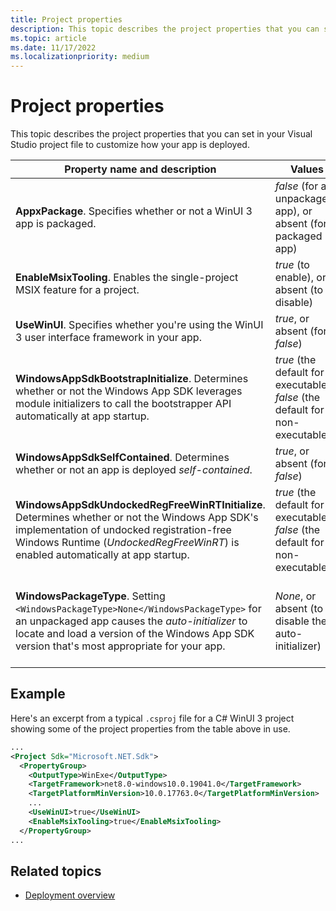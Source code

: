 ```yaml
---
title: Project properties
description: This topic describes the project properties that you can set in your Visual Studio project file to customize how your app is deployed.
ms.topic: article
ms.date: 11/17/2022
ms.localizationpriority: medium
---
```


# Project properties

This topic describes the project properties that you can set in your Visual Studio project file to customize how your app is deployed.

|Property name and description|Values|For more info|
|-|-|-|
|**AppxPackage**. Specifies whether or not a WinUI 3 app is packaged.|*false* (for an unpackaged app), or absent (for a packaged app)|[Create a new project for an unpackaged WinUI 3 desktop app](/windows/apps/winui/winui3/create-your-first-winui3-app#unpackaged-create-a-new-project-for-an-unpackaged-c-or-c-winui-3-desktop-app)|
|**EnableMsixTooling**. Enables the single-project MSIX feature for a project.|*true* (to enable), or absent (to disable)|[Package your app using single-project MSIX](/windows/apps/windows-app-sdk/single-project-msix)|
|**UseWinUI**. Specifies whether you're using the WinUI 3 user interface framework in your app.|*true*, or absent (for *false*)|[WinUI in the Windows App SDK (WinUI 3)](/windows/apps/winui/winui3/)|
|**WindowsAppSdkBootstrapInitialize**. Determines whether or not the Windows App SDK leverages module initializers to call the bootstrapper API automatically at app startup.|*true* (the default for executables), *false* (the default for non-executables)|[Opting out of (or into) automatic module initialization](/windows/apps/windows-app-sdk/use-windows-app-sdk-run-time#opting-out-of-or-into-automatic-module-initialization)|
|**WindowsAppSdkSelfContained**. Determines whether or not an app is deployed *self-contained*.|*true*, or absent (for *false*)|[Windows App SDK deployment guide for self-contained apps](/windows/apps/package-and-deploy/self-contained-deploy/deploy-self-contained-apps)|
|**WindowsAppSdkUndockedRegFreeWinRTInitialize**. Determines whether or not the Windows App SDK's implementation of undocked registration-free Windows Runtime (*UndockedRegFreeWinRT*) is enabled automatically at app startup.|*true* (the default for executables), *false* (the default for non-executables)|[Opting out of (or into) automatic UndockedRegFreeWinRT support](/windows/apps/package-and-deploy/self-contained-deploy/deploy-self-contained-apps#opting-out-of-or-into-automatic-undockedregfreewinrt-support)|
|**WindowsPackageType**. Setting `<WindowsPackageType>None</WindowsPackageType>` for an unpackaged app causes the *auto-initializer* to locate and load a version of the Windows App SDK version that's most appropriate for your app.|*None*, or absent (to disable the auto-initializer)|[Create a new project for an unpackaged WinUI 3 desktop app](/windows/apps/winui/winui3/create-your-first-winui3-app#unpackaged-create-a-new-project-for-an-unpackaged-c-or-c-winui-3-desktop-app)<br/><br/>[Behind the scenes, and opting out of automatic module initialization](/windows/apps/windows-app-sdk/use-windows-app-sdk-run-time#behind-the-scenes-and-opting-out-of-automatic-module-initialization)|

## Example

Here's an excerpt from a typical `.csproj` file for a C# WinUI 3 project showing some of the project properties from the table above in use.

```xml
...
<Project Sdk="Microsoft.NET.Sdk">
  <PropertyGroup>
    <OutputType>WinExe</OutputType>
    <TargetFramework>net8.0-windows10.0.19041.0</TargetFramework>
    <TargetPlatformMinVersion>10.0.17763.0</TargetPlatformMinVersion>
    ...
    <UseWinUI>true</UseWinUI>
    <EnableMsixTooling>true</EnableMsixTooling>
  </PropertyGroup>
...
```

## Related topics

* [Deployment overview](./index.md)

